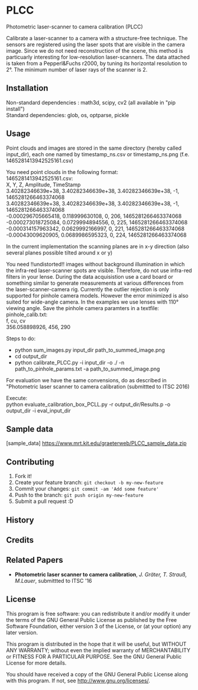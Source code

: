 # PLCC
Photometric laser-scanner to camera calibration (PLCC)

Calibrate a laser-scanner to a camera with a structure-free technique.
The sensors are registered using the laser spots that are visible in the camera image.
Since we do not need reconstruction of the scene, this method is particuarly interesting for low-resolution laser-scanners.
The data attached is taken from a Pepperl&Fuchs r2000, by tuning its horizontal resolution to 2°. 
The minimum number of laser rays of the scanner is 2.

## Installation

Non-standard dependencies : math3d, scipy, cv2 (all available in "pip install")  
Standard dependencies: glob, os, optparse, pickle  

## Usage

Point clouds and images are stored in the same directory (hereby called input_dir), each one named by 
timestamp_ns.csv or timestamp_ns.png (f.e. 1465281413942525161.csv)

You need point clouds in the following format:  
1465281413942525161.csv:  
X, Y, Z, Amplitude, TimeStamp  
3.40282346639e+38, 3.40282346639e+38, 3.40282346639e+38, -1, 1465281266463374068  
3.40282346639e+38, 3.40282346639e+38, 3.40282346639e+38, -1, 1465281266463374068  
-0.000296705665418, 0.118999630108, 0, 206, 1465281266463374068  
-0.000273018725084, 0.0729994894556, 0, 225, 1465281266463374068  
-0.000314157963342, 0.0629992166997, 0, 221, 1465281266463374068  
-0.00043009620905, 0.0689986595323, 0, 224, 1465281266463374068  

In the current implementation the scanning planes are in x-y direction (also several planes possible tilted around x or y)


You need !!undistorted!! images without background illumination in which the infra-red laser-scanner spots are visible.
Therefore, do not use infra-red filters in your lense.
During the data acquisistion use a card board or something similar to generate measurements at various differences from the laser-scanner-camera rig.
Currently the outlier rejection is only supported for pinhole camera models. However the error minimized is also suited for wide-angle camera. In the examples we use lenses with 110° viewing angle.
Save the pinhole camera paramters in a textfile:
pinhole_calib.txt:  
f, cu, cv  
356.058898926, 456, 290  


Steps to do: 
* python sum_images.py input_dir path_to_summed_image.png
* cd output_dir
* python calibrate_PLCC.py -i input_dir  -o ./ -n path_to_pinhole_params.txt -a path_to_summed_image.png

For evaluation we have the same convensions, do as described in "Photometric laser scanner to camera calibration (submittted to ITSC 2016)  

Execute:  
python evaluate_calibration_box_PCLL.py -r output_dir/Results.p -o output_dir -i eval_input_dir  

## Sample data

[sample_data] https://www.mrt.kit.edu/graeterweb/PLCC_sample_data.zip

## Contributing

1. Fork it!
2. Create your feature branch: `git checkout -b my-new-feature`
3. Commit your changes: `git commit -am 'Add some feature'`
4. Push to the branch: `git push origin my-new-feature`
5. Submit a pull request :D

## History

## Credits

## Related Papers

* **Photometric laser scanner to camera calibration**, *J. Gräter, T. Strauß, M.Lauer*, submittted to ITSC '16

## License

This program is free software: you can redistribute it and/or modify
it under the terms of the GNU General Public License as published by
the Free Software Foundation, either version 3 of the License, or
(at your option) any later version.

This program is distributed in the hope that it will be useful,
but WITHOUT ANY WARRANTY; without even the implied warranty of
MERCHANTABILITY or FITNESS FOR A PARTICULAR PURPOSE.  See the
GNU General Public License for more details.

You should have received a copy of the GNU General Public License
along with this program.  If not, see <http://www.gnu.org/licenses/>.

